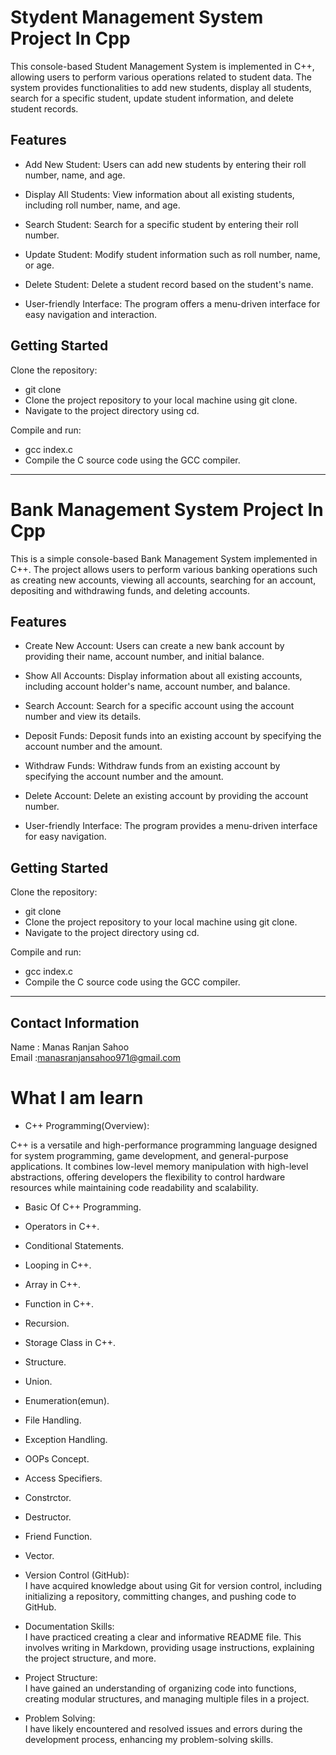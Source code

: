# Stydent Management System Project In Cpp

This console-based Student Management System is implemented in C++, allowing users to perform various operations related to student data.
The system provides functionalities to add new students, display all students, search for a specific student, update student information, and delete student records.

## Features

- Add New Student: Users can add new students by entering their roll number, name, and age.

- Display All Students: View information about all existing students, including roll number, name, and age.

- Search Student: Search for a specific student by entering their roll number.

- Update Student: Modify student information such as roll number, name, or age.

- Delete Student: Delete a student record based on the student's name.

 - User-friendly Interface: The program offers a menu-driven interface for easy navigation and interaction.

## Getting Started

Clone the repository:

- git clone <repository-url>
- Clone the project repository to your local machine using git clone.
- Navigate to the project directory using cd.

Compile and run:

- gcc index.c 
- Compile the C source code using the GCC compiler.


<hr>

# Bank Management System Project In Cpp

This is a simple console-based Bank Management System implemented in C++.
The project allows users to perform various banking operations such as creating new accounts, viewing all accounts, searching for an account, depositing and withdrawing funds, and deleting accounts.

## Features

- Create New Account: Users can create a new bank account by providing their name, account number, and initial balance.

- Show All Accounts: Display information about all existing accounts, including account holder's name, account number, and balance.

- Search Account: Search for a specific account using the account number and view its details.

- Deposit Funds: Deposit funds into an existing account by specifying the account number and the amount.

- Withdraw Funds: Withdraw funds from an existing account by specifying the account number and the amount.

- Delete Account: Delete an existing account by providing the account number.

- User-friendly Interface: The program provides a menu-driven interface for easy navigation.

## Getting Started

Clone the repository:

- git clone <repository-url>
- Clone the project repository to your local machine using git clone.
- Navigate to the project directory using cd.

Compile and run:

- gcc index.c 
- Compile the C source code using the GCC compiler.

<hr>

## Contact Information
Name : Manas Ranjan Sahoo<br>
Email :manasranjansahoo971@gmail.com

# What I am learn
- C++ Programming(Overview):<br>

C++ is a versatile and high-performance programming language designed for system programming, game development, and general-purpose applications.
It combines low-level memory manipulation with high-level abstractions, offering developers the flexibility to control hardware resources while maintaining code readability and scalability.

- Basic Of C++ Programming.<br>
- Operators in C++.<br>
- Conditional Statements.<br>
- Looping in C++.<br>
- Array in C++.<br>
- Function in C++.<br>
- Recursion.<br>
- Storage Class in C++.<br>
- Structure.<br>
- Union.<br>
- Enumeration(emun).<br>
- File Handling.<br>
- Exception Handling.<br>
- OOPs Concept.<br>
- Access Specifiers.<br>
- Constrctor.<br>
- Destructor.<br>
- Friend Function.<br>
- Vector.<br>


- Version Control (GitHub):<br>
I have acquired knowledge about using Git for version control, including initializing a repository, committing changes, and pushing code to GitHub.
  
- Documentation Skills:<br>
I have practiced creating a clear and informative README file. This involves writing in Markdown, providing usage instructions, explaining the project structure, and more.

- Project Structure:<br>
I have gained an understanding of organizing code into functions, creating modular structures, and managing multiple files in a project.

- Problem Solving:<br>
I have likely encountered and resolved issues and errors during the development process, enhancing my problem-solving skills.
